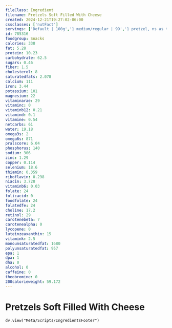 ```yaml
---
fileClass: Ingredient
filename: Pretzels Soft Filled With Cheese
created: 2024-12-21T19:27:02-06:00
cssclasses: ['nutFact']
servings: ['Default | 100g','1 medium/regular | 99','1 pretzel, ns as to size | 99','1 bite size/nugget | 14','1 pretzel stick | 25','1 cup, nuggets | 147']
id: 785316
foodgroup: Snacks
calories: 338
fat: 5.28
protein: 10.23
carbohydrate: 62.5
sugars: 0.46
fiber: 1.5
cholesterol: 8
saturatedfats: 2.078
calcium: 111
iron: 3.44
potassium: 101
magnesium: 22
vitaminarae: 29
vitaminc: 0
vitaminb12: 0.21
vitamind: 0.1
vitamine: 0.54
netcarbs: 61
water: 19.18
omega3s: 2
omega6s: 871
pralscore: 6.04
phosphorus: 140
sodium: 306
zinc: 1.29
copper: 0.114
selenium: 18.6
thiamin: 0.359
riboflavin: 0.298
niacin: 3.728
vitaminb6: 0.03
folate: 24
folicacid: 0
foodfolate: 24
folatedfe: 24
choline: 17.2
retinol: 29
carotenebeta: 7
carotenealpha: 0
lycopene: 0
luteinzeaxanthin: 15
vitamink: 2.5
monounsaturatedfat: 1680
polyunsaturatedfat: 957
epa: 1
dpa: 1
dha: 0
alcohol: 0
caffeine: 0
theobromine: 0
200calorieweight: 59.172
---
```


# Pretzels Soft Filled With Cheese

```dataviewjs
dv.view("Meta/Scripts/IngredientsFooter")
```